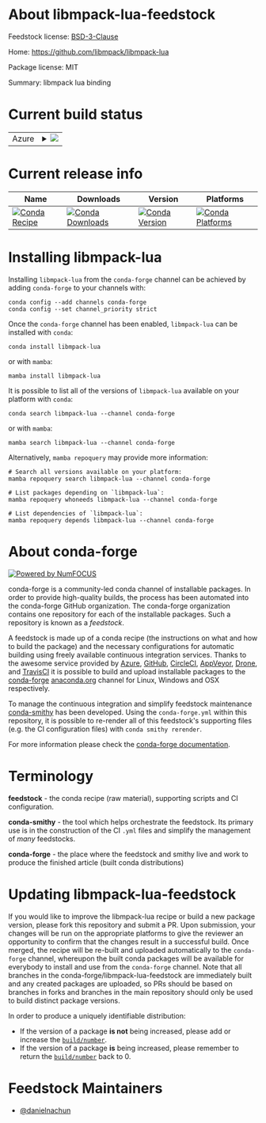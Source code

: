 About libmpack-lua-feedstock
============================

Feedstock license: [BSD-3-Clause](https://github.com/conda-forge/libmpack-lua-feedstock/blob/main/LICENSE.txt)

Home: https://github.com/libmpack/libmpack-lua

Package license: MIT

Summary: libmpack lua binding

Current build status
====================


<table>
    
  <tr>
    <td>Azure</td>
    <td>
      <details>
        <summary>
          <a href="https://dev.azure.com/conda-forge/feedstock-builds/_build/latest?definitionId=19282&branchName=main">
            <img src="https://dev.azure.com/conda-forge/feedstock-builds/_apis/build/status/libmpack-lua-feedstock?branchName=main">
          </a>
        </summary>
        <table>
          <thead><tr><th>Variant</th><th>Status</th></tr></thead>
          <tbody><tr>
              <td>linux_64</td>
              <td>
                <a href="https://dev.azure.com/conda-forge/feedstock-builds/_build/latest?definitionId=19282&branchName=main">
                  <img src="https://dev.azure.com/conda-forge/feedstock-builds/_apis/build/status/libmpack-lua-feedstock?branchName=main&jobName=linux&configuration=linux%20linux_64_" alt="variant">
                </a>
              </td>
            </tr><tr>
              <td>osx_64</td>
              <td>
                <a href="https://dev.azure.com/conda-forge/feedstock-builds/_build/latest?definitionId=19282&branchName=main">
                  <img src="https://dev.azure.com/conda-forge/feedstock-builds/_apis/build/status/libmpack-lua-feedstock?branchName=main&jobName=osx&configuration=osx%20osx_64_" alt="variant">
                </a>
              </td>
            </tr><tr>
              <td>osx_arm64</td>
              <td>
                <a href="https://dev.azure.com/conda-forge/feedstock-builds/_build/latest?definitionId=19282&branchName=main">
                  <img src="https://dev.azure.com/conda-forge/feedstock-builds/_apis/build/status/libmpack-lua-feedstock?branchName=main&jobName=osx&configuration=osx%20osx_arm64_" alt="variant">
                </a>
              </td>
            </tr>
          </tbody>
        </table>
      </details>
    </td>
  </tr>
</table>

Current release info
====================

| Name | Downloads | Version | Platforms |
| --- | --- | --- | --- |
| [![Conda Recipe](https://img.shields.io/badge/recipe-libmpack--lua-green.svg)](https://anaconda.org/conda-forge/libmpack-lua) | [![Conda Downloads](https://img.shields.io/conda/dn/conda-forge/libmpack-lua.svg)](https://anaconda.org/conda-forge/libmpack-lua) | [![Conda Version](https://img.shields.io/conda/vn/conda-forge/libmpack-lua.svg)](https://anaconda.org/conda-forge/libmpack-lua) | [![Conda Platforms](https://img.shields.io/conda/pn/conda-forge/libmpack-lua.svg)](https://anaconda.org/conda-forge/libmpack-lua) |

Installing libmpack-lua
=======================

Installing `libmpack-lua` from the `conda-forge` channel can be achieved by adding `conda-forge` to your channels with:

```
conda config --add channels conda-forge
conda config --set channel_priority strict
```

Once the `conda-forge` channel has been enabled, `libmpack-lua` can be installed with `conda`:

```
conda install libmpack-lua
```

or with `mamba`:

```
mamba install libmpack-lua
```

It is possible to list all of the versions of `libmpack-lua` available on your platform with `conda`:

```
conda search libmpack-lua --channel conda-forge
```

or with `mamba`:

```
mamba search libmpack-lua --channel conda-forge
```

Alternatively, `mamba repoquery` may provide more information:

```
# Search all versions available on your platform:
mamba repoquery search libmpack-lua --channel conda-forge

# List packages depending on `libmpack-lua`:
mamba repoquery whoneeds libmpack-lua --channel conda-forge

# List dependencies of `libmpack-lua`:
mamba repoquery depends libmpack-lua --channel conda-forge
```


About conda-forge
=================

[![Powered by
NumFOCUS](https://img.shields.io/badge/powered%20by-NumFOCUS-orange.svg?style=flat&colorA=E1523D&colorB=007D8A)](https://numfocus.org)

conda-forge is a community-led conda channel of installable packages.
In order to provide high-quality builds, the process has been automated into the
conda-forge GitHub organization. The conda-forge organization contains one repository
for each of the installable packages. Such a repository is known as a *feedstock*.

A feedstock is made up of a conda recipe (the instructions on what and how to build
the package) and the necessary configurations for automatic building using freely
available continuous integration services. Thanks to the awesome service provided by
[Azure](https://azure.microsoft.com/en-us/services/devops/), [GitHub](https://github.com/),
[CircleCI](https://circleci.com/), [AppVeyor](https://www.appveyor.com/),
[Drone](https://cloud.drone.io/welcome), and [TravisCI](https://travis-ci.com/)
it is possible to build and upload installable packages to the
[conda-forge](https://anaconda.org/conda-forge) [anaconda.org](https://anaconda.org/)
channel for Linux, Windows and OSX respectively.

To manage the continuous integration and simplify feedstock maintenance
[conda-smithy](https://github.com/conda-forge/conda-smithy) has been developed.
Using the ``conda-forge.yml`` within this repository, it is possible to re-render all of
this feedstock's supporting files (e.g. the CI configuration files) with ``conda smithy rerender``.

For more information please check the [conda-forge documentation](https://conda-forge.org/docs/).

Terminology
===========

**feedstock** - the conda recipe (raw material), supporting scripts and CI configuration.

**conda-smithy** - the tool which helps orchestrate the feedstock.
                   Its primary use is in the construction of the CI ``.yml`` files
                   and simplify the management of *many* feedstocks.

**conda-forge** - the place where the feedstock and smithy live and work to
                  produce the finished article (built conda distributions)


Updating libmpack-lua-feedstock
===============================

If you would like to improve the libmpack-lua recipe or build a new
package version, please fork this repository and submit a PR. Upon submission,
your changes will be run on the appropriate platforms to give the reviewer an
opportunity to confirm that the changes result in a successful build. Once
merged, the recipe will be re-built and uploaded automatically to the
`conda-forge` channel, whereupon the built conda packages will be available for
everybody to install and use from the `conda-forge` channel.
Note that all branches in the conda-forge/libmpack-lua-feedstock are
immediately built and any created packages are uploaded, so PRs should be based
on branches in forks and branches in the main repository should only be used to
build distinct package versions.

In order to produce a uniquely identifiable distribution:
 * If the version of a package **is not** being increased, please add or increase
   the [``build/number``](https://docs.conda.io/projects/conda-build/en/latest/resources/define-metadata.html#build-number-and-string).
 * If the version of a package **is** being increased, please remember to return
   the [``build/number``](https://docs.conda.io/projects/conda-build/en/latest/resources/define-metadata.html#build-number-and-string)
   back to 0.

Feedstock Maintainers
=====================

* [@danielnachun](https://github.com/danielnachun/)

